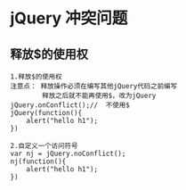 # jQuery 冲突问题

## 释放$的使用权
``` jQuery
1.释放$的使用权
注意点： 释放操作必须在编写其他jQuery代码之前编写
		释放之后就不能再使用$，改为jQuery
jQuery.onConflict();//	不使用$
jQuery(function(){
	alert("hello h1");
})

2.自定义一个访问符号
var nj = jQuery.noConflict();
nj(function(){
	alert("hello h1");
})
```